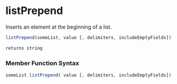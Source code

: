 # listPrepend

 Inserts an element at the beginning of a list.

```javascript
listPrepend(someList, value [, delimiters, includeEmptyFields])
```

```javascript
returns string
```
### Member Function Syntax

```javascript
someList.listPrepend( value [, delimiters, includeEmptyFields])
```
